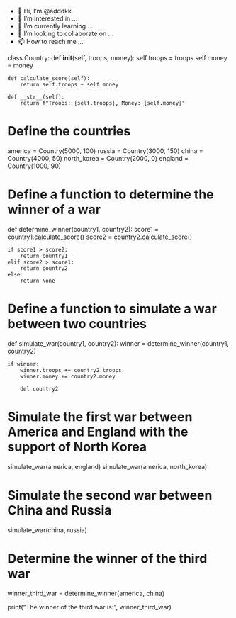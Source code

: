 - 👋 Hi, I’m @adddkk
- 👀 I’m interested in ...
- 🌱 I’m currently learning ...
- 💞️ I’m looking to collaborate on ...
- 📫 How to reach me ...

<!---
adddkk/adddkk is a ✨ special ✨ repository because its `README.md` (this file) appears on your GitHub profile.
You can click the Preview link to take a look at your changes.
--->
class Country:
    def __init__(self, troops, money):
        self.troops = troops
        self.money = money

    def calculate_score(self):
        return self.troops + self.money

    def __str__(self):
        return f"Troops: {self.troops}, Money: {self.money}"

# Define the countries
america = Country(5000, 100)
russia = Country(3000, 150)
china = Country(4000, 50)
north_korea = Country(2000, 0)
england = Country(1000, 90)

# Define a function to determine the winner of a war
def determine_winner(country1, country2):
    score1 = country1.calculate_score()
    score2 = country2.calculate_score()

    if score1 > score2:
        return country1
    elif score2 > score1:
        return country2
    else:
        return None

# Define a function to simulate a war between two countries
def simulate_war(country1, country2):
    winner = determine_winner(country1, country2)

    if winner:
        winner.troops += country2.troops
        winner.money += country2.money

        del country2

# Simulate the first war between America and England with the support of North Korea
simulate_war(america, england)
simulate_war(america, north_korea)

# Simulate the second war between China and Russia
simulate_war(china, russia)

# Determine the winner of the third war
winner_third_war = determine_winner(america, china)

print("The winner of the third war is:", winner_third_war)

